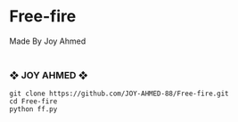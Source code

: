 # Free-fire
Made By Joy Ahmed



### <br>   ❖ JOY AHMED ❖
```
git clone https://github.com/JOY-AHMED-88/Free-fire.git
cd Free-fire
python ff.py

        
```
